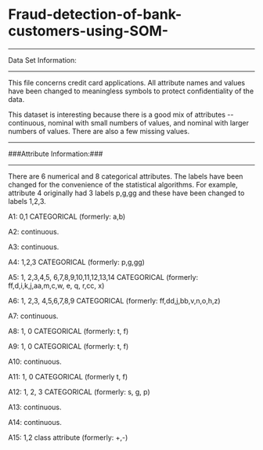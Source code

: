# Fraud-detection-of-bank-customers-using-SOM-
___________________________________________________________________________________________________________________________________
Data Set Information:
___________________________________________________________________________________________________________________________________
This file concerns credit card applications. All attribute names and values have been changed to meaningless symbols to protect confidentiality of the data.

This dataset is interesting because there is a good mix of attributes -- continuous, nominal with small numbers of values, and nominal with larger numbers of values. There are also a few missing values. 
___________________________________________________________________________________________________________________________________
###Attribute Information:###
___________________________________________________________________________________________________________________________________

There are 6 numerical and 8 categorical attributes. The labels have been changed for the convenience of the statistical algorithms. For example, attribute 4 originally had 3 labels p,g,gg and these have been changed to labels 1,2,3.

A1: 0,1 CATEGORICAL (formerly: a,b)

A2: continuous.

A3: continuous.

A4: 1,2,3 CATEGORICAL (formerly: p,g,gg)

A5: 1, 2,3,4,5, 6,7,8,9,10,11,12,13,14 CATEGORICAL (formerly: ff,d,i,k,j,aa,m,c,w, e, q, r,cc, x)

A6: 1, 2,3, 4,5,6,7,8,9 CATEGORICAL (formerly: ff,dd,j,bb,v,n,o,h,z)

A7: continuous.

A8: 1, 0 CATEGORICAL (formerly: t, f)

A9: 1, 0 CATEGORICAL (formerly: t, f)

A10: continuous.

A11: 1, 0 CATEGORICAL (formerly t, f)

A12: 1, 2, 3 CATEGORICAL (formerly: s, g, p)

A13: continuous.

A14: continuous.

A15: 1,2 class attribute (formerly: +,-)

